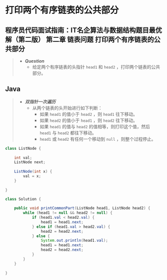 # 打印两个有序链表的公共部分

## 程序员代码面试指南：IT名企算法与数据结构题目最优解（第二版） 第二章 链表问题 打印两个有序链表的公共部分

> - ***Question***
>   - 给定两个有序链表的头指针 `head1` 和 `head2` ，打印两个链表的公共部分。

## Java

> - ***双指针一次遍历***
>   - 从两个链表的头开始进行如下判断：
>     - 如果 `head1` 的值小于 `head2` ，则 `head1` 往下移动。
>     - 如果 `head2` 的值小于 `head1` ，则 `head2` 往下移动。
>     - 如果 `head1` 的值与 `head2` 的值相等，则打印这个值，然后 `head1` 与 `head2` 都往下移动。
>     - `head1` 或 `head2` 有任何一个移动到 `null` ，则整个过程停止。

```java
class ListNode {
    
    int val;
    ListNode next;
    
    ListNode(int x) {
        val = x;
    }
    
}

class Solution {
    
    public void printCommonPart(ListNode head1, ListNode head2) {
        while (head1 != null && head2 != null) {
            if (head1.val < head2.val) {
                head1 = head1.next;
            } else if (head1.val > head2.val) {
                head2 = head2.next;
            } else {
                System.out.println(head1.val);
                head1 = head1.next;
                head2 = head2.next;
            }
        }
    }
    
}
```
